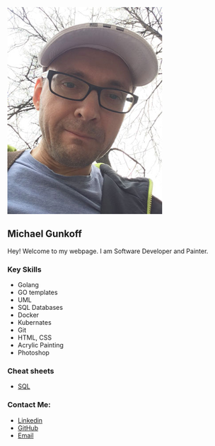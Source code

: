 ![my photo](images/photo.jpg)

## Michael Gunkoff

Hey! Welcome to my webpage. I am Software Developer and Painter.  

### Key Skills

- Golang
- GO templates
- UML
- SQL Databases
- Docker
- Kubernates
- Git
- HTML, CSS
- Acrylic Painting
- Photoshop

### Cheat sheets
- [SQL](download/sql_cheetsheet.pdf)

### Contact Me:
- [Linkedin](https://www.linkedin.com/in/kaatinga)
- [GitHub](https://github.com/kaatinga)
- [Email](mailto:painter@3lines.club)